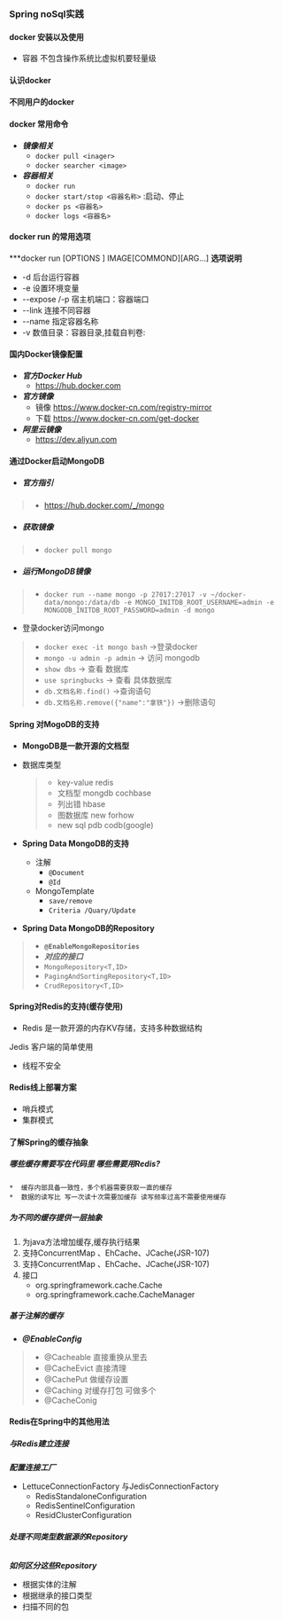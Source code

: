 ### Spring noSql实践

#### docker 安装以及使用 
* 容器 不包含操作系统比虚拟机要轻量级
#### 认识docker

#### 不同用户的docker 

#### docker 常用命令
* ***镜像相关***
  * `docker pull <inager>`
  * `docker searcher <image>` 
* ***容器相关***
  * `docker run`
  * `docker start/stop <容器名称>` :启动、停止
  * `docker ps <容器名>`
  * `docker logs <容器名>`
#### docker run 的常用选项
***docker run [OPTIONS ] IMAGE[COMMOND][ARG...]
**选项说明**
* -d 后台运行容器
* -e 设置环境变量
* --expose /-p 宿主机端口：容器端口
* --link 连接不同容器
* --name 指定容器名称
* -v 数值目录：容器目录,挂载自判卷:
#### 国内Docker镜像配置
* ***官方Docker Hub*** 
  * https://hub.docker.com
* ***官方镜像***
   * 镜像 https://www.docker-cn.com/registry-mirror 
   * 下载 https://www.docker-cn.com/get-docker
* ***阿里云镜像***
   * https://dev.aliyun.com


#### 通过Docker启动MongoDB
*  ##### 官方指引
  > * https://hub.docker.com/_/mongo
*  ##### **获取镜像** 
  > * `docker pull mongo`
*  ##### **运行MongoDB镜像** 
  > * `docker run --name mongo -p 27017:27017 -v ~/docker-data/mongo:/data/db -e MONGO_INITDB_ROOT_USERNAME=admin -e MONGODB_INITDB_ROOT_PASSWORD=admin -d mongo`
*  登录docker访问mongo
  > *  `docker exec -it mongo bash` ->登录docker 
  > *  `mongo -u admin -p admin`    -> 访问 mongodb 
  > *  `show dbs`                   -> 查看 数据库 
  > *  `use springbucks`            -> 查看 具体数据库 
  > *  `db.文档名称.find()`            ->查询语句 
  > *  `db.文档名称.remove({"name":"拿铁"})`  ->删除语句 



####  Spring 对MogoDB的支持
* **MongoDB是一款开源的文档型** 
* 数据库类型
   > * key-value redis 
   > * 文档型 mongdb  cochbase
   > * 列出错 hbase
   > * 图数据库 new forhow
   > * new sql pdb codb(google) 

* **Spring Data MongoDB的支持**
     * 注解  
       *  `@Document`
       *  `@Id`
     * MongoTemplate
          *   `save/remove`
          *   `Criteria /Quary/Update`
 
* **Spring Data MongoDB的Repository**
> * **`@EnableMongoRepositories`**
> * ***对应的接口*** 
   >  * `MongoRepository<T,ID>`
   >  * `PagingAndSortingRepository<T,ID>`
   >  * `CrudRepository<T,ID>`
#### Spring对Redis的支持(缓存使用)

 * Redis 是一款开源的内存KV存储，支持多种数据结构
 
 Jedis 客户端的简单使用 
 * 线程不安全
 
#### Redis线上部署方案 
   *  哨兵模式
   *  集群模式
   
#### 了解Spring的缓存抽象
##### 哪些缓存需要写在代码里 哪些需要用Redis?
    *  缓存内部具备一致性，多个机器需要获取一直的缓存
    *  数据的读写比 写一次读十次需要加缓存 读写频率过高不需要使用缓存
##### *为不同的缓存提供一层抽象*
   1. 为java方法增加缓存,缓存执行结果
   2. 支持ConcurrentMap 、EhCache、JCache(JSR-107)
   3. 支持ConcurrentMap 、EhCache、JCache(JSR-107)
   4. 接口 
       * org.springframework.cache.Cache
       * org.springframework.cache.CacheManager
 ##### **基于注解的缓存**
 *  ***@EnableConfig***
   > * @Cacheable 直接重换从里去
   > * @CacheEvict 直接清理
   > * @CachePut   做缓存设置
   > * @Caching   对缓存打包 可做多个
   > * @CacheConig 
#### Redis在Spring中的其他用法

##### 与Redis建立连接
***配置连接工厂***
* LettuceConnectionFactory 与JedisConnectionFactory
  * RedisStandaloneConfiguration 
  * RedisSentinelConfiguration
  * ResidClusterConfiguration 

###### ***处理不同类型数据源的Repository***
***如何区分这些Repository***
* 根据实体的注解
* 根据继承的接口类型
* 扫描不同的包 

